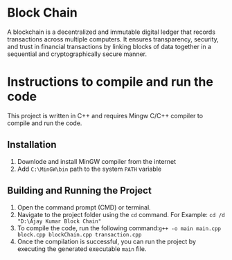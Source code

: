 # Block Chain
A blockchain is a decentralized and immutable digital ledger that records transactions across multiple computers. It ensures transparency, security, and trust in financial transactions by linking blocks of data together in a sequential and cryptographically secure manner.

# Instructions to compile and run the code

This project is written in C++ and requires Mingw C/C++ compiler to compile and run the code.

## Installation

1. Downlode and install MinGW compiler from the internet
2. Add `C:\MinGW\bin` path to the system `PATH` variable

## Building and Running the Project

1. Open the command prompt (CMD) or terminal.
2. Navigate to the project folder using the `cd` command.
   For Example: `cd /d "D:\Ajay Kumar Block Chain"`
3. To compile the code, run the following command:`g++ -o main main.cpp block.cpp blockChain.cpp transaction.cpp`
4. Once the compilation is successful, you can run the project by executing the generated executable `main` file.
